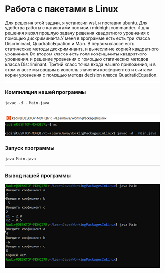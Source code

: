 
# Работа с пакетами в Linux


Для решения этой задачи, я установил wsl, и поставил ubuntu. Для удобства работы с каталогами поставил midnight commander. 
И для решения я взял прошлую задачу решения квадратного уровнения с помощью дискриминанта.У меня в программе есть есть три класса Discriminant,
QuadraticEquation и Main. В первом классе есть статические методы дискриминанта, и вычеслиние корней квадратного уровнения. Во втором классе есть поля 
коэфициенты квадратного уровнения, и решение уровнения с  помощью статических методов класса Discriminant.
Третий класс точка входа нашего приложения, и в этом классе мы вводим в консоль значения коэфициентов и считаем 
корни уровнения с помощью метода decision класса QuadraticEquation.  

----

### Компиляция нашей программы
```shell
javac -d . Main.java
```
![Compile](images/compile.png)
------------------
### Запуск программы
```shell 
java Main.java
```
-------------------

### Вывод нашей программы
![Out](images/out.png)
